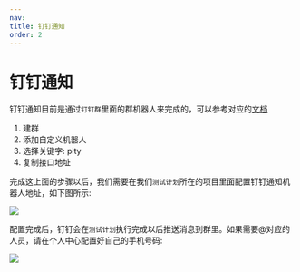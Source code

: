 ```yaml
---
nav:
title: 钉钉通知
order: 2
---
```


# 钉钉通知

  钉钉通知目前是通过`钉钉群`里面的群机器人来完成的，可以参考对应的[文档](https://open.dingtalk.com/document/group/custom-robot-access)

1. 建群
2. 添加自定义机器人
3. 选择关键字: pity
4. 复制接口地址

  完成这上面的步骤以后，我们需要在我们`测试计划`所在的项目里面配置钉钉通知机器人地址，如下图所示:

![](http://oss.pity.fun/picture/2022-3-2/1646234444379-image.png)

  配置完成后，钉钉会在`测试计划`执行完成以后推送消息到群里。如果需要@对应的人员，请在个人中心配置好自己的手机号码:

![](http://oss.pity.fun/picture/2022-3-2/1646234554549-image.png)

